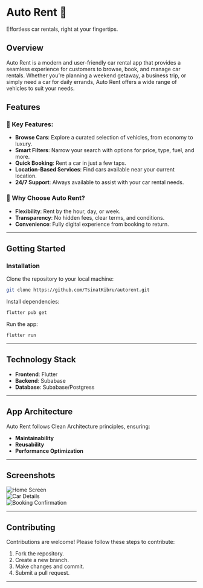 # Auto Rent 🚗

Effortless car rentals, right at your fingertips.

## Overview

Auto Rent is a modern and user-friendly car rental app that provides a seamless experience for customers to browse, book, and manage car rentals. Whether you’re planning a weekend getaway, a business trip, or simply need a car for daily errands, Auto Rent offers a wide range of vehicles to suit your needs.

## Features

### 🔑 Key Features:

- **Browse Cars**: Explore a curated selection of vehicles, from economy to luxury.
- **Smart Filters**: Narrow your search with options for price, type, fuel, and more.
- **Quick Booking**: Rent a car in just a few taps.
- **Location-Based Services**: Find cars available near your current location.
- **24/7 Support**: Always available to assist with your car rental needs.

### 🌟 Why Choose Auto Rent?

- **Flexibility**: Rent by the hour, day, or week.
- **Transparency**: No hidden fees, clear terms, and conditions.
- **Convenience**: Fully digital experience from booking to return.

---

## Getting Started

### Installation

Clone the repository to your local machine:

```bash
git clone https://github.com/TsinatKibru/autorent.git
```

Install dependencies:

```bash
flutter pub get
```

Run the app:

```bash
flutter run
```

---

## Technology Stack

- **Frontend**: Flutter
- **Backend**: Subabase
- **Database**: Subabase/Postgress

---

## App Architecture

Auto Rent follows Clean Architecture principles, ensuring:

- **Maintainability**
- **Reusability**
- **Performance Optimization**

---

## Screenshots

![Home Screen](#assets/images/bigimage1.jpg)  
![Car Details](#)  
![Booking Confirmation](#)

---

## Contributing

Contributions are welcome! Please follow these steps to contribute:

1. Fork the repository.
2. Create a new branch.
3. Make changes and commit.
4. Submit a pull request.

---
